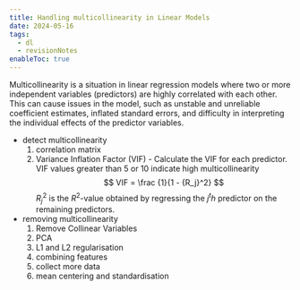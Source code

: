 ```yaml
---
title: Handling multicollinearity in Linear Models
date: 2024-05-16
tags:
  - dl
  - revisionNotes
enableToc: true
---
```


Multicollinearity is a situation in linear regression models where two or more independent variables (predictors) are highly correlated with each other. This can cause issues in the model, such as unstable and unreliable coefficient estimates, inflated standard errors, and difficulty in interpreting the individual effects of the predictor variables.
- detect multicollinearity
  1. correlation matrix
  2. Variance Inflation Factor (VIF) - Calculate the VIF for each predictor. VIF values greater than 5 or 10 indicate high multicollinearity
    $$
    VIF = \frac {1}{1 - {R_j}^2} 
    $$ 
    ${R_j}^2$ is the ${R^2}$-value obtained by regressing the ${j^th}$ predictor on the remaining predictors. 
- removing multicollinearity
  1. Remove Collinear Variables
  2. PCA
  3. L1 and L2 regularisation
  4. combining features
  5. collect more data
  6. mean centering and standardisation